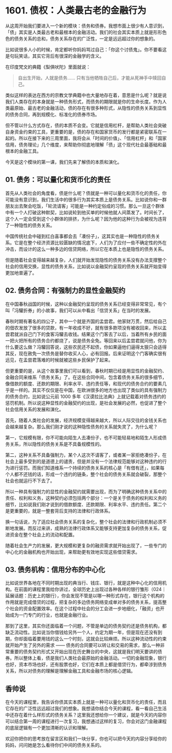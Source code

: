 # 1601. 债权：人类最古老的金融行为

从这周开始我们要进入一个新的模块：债务和债券。我想市面上很少有人意识到，「债」其实是人类最古老和最根本的金融活动。我们的社会其实本质上就是形形色色的债务关系的总和，债务关系存在的广泛性，一定是远远超过你的想象的。

比如说很多人小的时候，肯定都听你妈妈骂过自己：「你这个讨债鬼」。你不要看这是句玩笑话，其实它背后有很深的金融学的含义。

在印度梵文的典籍《梨俱吠陀》里面就说：

> 自出生开始，人就是债务…… 只有当他牺牲自己后，才能从死神手中赎回自己。

类似这样的表达在西方的宗教文学典籍中也大量地存在着，意思是什么呢？就是说我们人类存在的本身就是一种债务形式，而债务的期限就是你的生命长度。作为人类最原始、最古老的金融活动，债的存在有很多种形式，从隐性的债务关系到显性的债务合同，再到规模化、标准化的债券市场。

但不管以什么方式存在，债的本质不会变。它就是信用杠杆，是帮助人类社会突破自身资金约束的工具，更重要的是，债的存在和国家货币的发行都是紧密联系在一起的。所以在接下来的三周里面，我将会从「时间的价值」、「信用杠杆」和「国家信用，债务理论」几个维度，来帮助你彻底地理解「债」这个现代社会最基础和最根本的金融工具。

今天是这个模块的第一课，我们先来了解债的本质和演化。

## 01. 债务：可以量化和货币化的责任

首先从人类社会的角度看，债是什么呢？债就是一种可以量化和货币化的责任，你可能没有意识到，我们生活中的很多行为其实本质上是债务关系。比如说你和一群朋友出去聚会吃饭，「轮流请客」可能是一种约定俗成的习惯。那么一旦这个群体中有一个人打破这种默契，比如说轮到他买单的时候他就人间蒸发了。时间长了，这个人一定会受到这个小群体的排挤，为什么呢？因为他的这种行为会被视为违背了一种隐性的债务关系。

中国传统社会中碰到红白喜事都会去「凑份子」，这其实也是一种隐性的债务关系。它是在整个经济资源比较匮缺的情况底下，人们为了应付一些不确定性的外在冲击，而设计的这么一种多边的信贷网络，所以它在本质上也是隐性的债务关系。

但是随着社会变得越来越复杂，人们就开始发现隐性的债务关系没有办法支撑整个社会的信用交换，显性的债务关系，比如说以金融契约呈现的债务关系就开始变得更加地普遍了。

## 02. 债务合同：有强制力的显性金融契约

在中国春秋战国的时候，这种以金融契约呈现的债务关系已经变得非常常见，有个叫「冯驩折券」的小故事，我们可以从中看出「信贷关系」在当时的发展。

春秋时期有著名的四公子，其中一个就是齐国的孟尝君。他家财万贯，然后给自己的佃农发放了很多的贷款，有一年收成不好，就有很多款项没有被收回来，所以孟尝君就派自己门下的食客冯驩去收钱。结果这个门客去了以后，当着所有乡民的面一把火把所有的债务合约都烧了，说是债务全免。等回来以后孟尝君就问他，你为什么要这么做？冯驩回答说，这些农民还不起债，你如果逼他们逼得太狠只会适得其反，现在赦免一次债务是替你收买人心，必有回报。后来证明这个门客确实很有远见，在孟尝君落难的时候就被这些乡民保护了起来。

但更重要的是，从这个故事里我们可以看到，春秋时期已经是用显性的金融契约、金融合同来维系「债务关系」了。在这些合同中间，包含着债务关系的很多细节，像借款的额度、还款的期限、利率水平、违约责任等，和现代的债务合约的要素几乎是一样的。其实不仅仅是在中国，在欧洲很多的地方也出现了类似的具有强制力的债务合约，比如说公元前 1000 多年《汉谟拉比法典》上就记载着对债务违约的惩罚机制。所以说这种显性的金融契约的出现，是社会发展的必然，也促进了整个社会信用关系的发展和演化。

首先，随着人类社会的发展，经济规模变得越来越大，所以人际交往的金钱关系也会越来越复杂。那么我们刚才说的这种隐性债务的关系就失灵了，为什么呢？

第一，它规模有限，你不可能向陌生人去凑份子，也不可能轻易地和陌生人形成债务关系，所以隐性的债务关系是不具备规模性的。

第二，这种关系不具备强制力，某个人这次不请客了，或者某一家拒绝凑份子，在社会上最多受到的是道德上的谴责，但是并没有一个法律规范能够对这种违约的行为进行惩罚。而我们知道维系一个持续的债务关系的核心是「有借有还」，如果每个人都不还钱的话，形成一个违约的链条，整个社会的债务关系就会破裂，那整个社会也就运行不下去了。

所以一种具有强制力的显性的金融契约就需要出现，而为了明确这种债务关系中的责任、权利和义务，这种契约必须包括两个部分：一个是关于债务的权利和义务的细节，比如说我们刚才说到的借款额度、还款期限、利率水平、违约责任。第二个是更重要的，就是一整套背后支持的法律和行政体系。

换一句话说，为了适应社会债务关系的复杂化，整个社会的法律和行政机制必须不断地发展。而反过来讲，成熟的法律行政体系又能够支持更加复杂的债务关系，促进资金在整个社会上的流动和配置。

随着社会生产力的发展，更大规模和更复杂的融资需求就开始出现了，一些专门的中心化的金融机构也开始出现，来帮助更有效地实现这些借贷需求。

## 03. 债务机构：信用分布的中心化

比如说世界各地在不同时期出现的典当行、钱庄、银行，就是这种中心化的信用机构。在前面的课程里我给你讲过，全球历史上出现过各种各样的银行雏形（024｜延展话题：历史上的银行），你会发现不管是以哪一种形式存在，银行这个机构的作用就是完成借贷的过程，把复杂的多边债务网络变成单对多的债务关系，提高整个社会的资金配置效率。在这个过程中社会的分工会进一步地细化，「融资」也开始成为一门专门的行业，也就是金融行业。

那到了这里，其实你还面临着一个问题，不管是单边的债务契约还是债务机构，都缺乏流动性。比如说当你借钱给另外一个人，约定为期一年，但是现在还没有到期，你却面临着要用钱的这么一个时刻，这就会比较麻烦。所以这种流动性的约束就开始产生了另外的需求 —— 债务的合同要可以转让和交易的需求，那么一种非常重要的债务契约形式又开始出现在历史舞台的中央，这就是我们明天要讲的债券。所以整体上看，债是我们人类社会最原始的金融活动。一切的金融现象，银行也好，资本市场也好，还有股票也好，它们在本质上都是借贷行为，都牵涉到债务关系，所以对债务的理解是理解金融工具和金融市场的核心逻辑。

## 香帅说

在今天的课程里，我告诉你债其实本质上就是一种可以量化和货币化的责任，而且它存在的广泛性远远超过我们的想象。我想请你结合今天的课程，看一看自己生活中还存在着什么样形式的债务关系？这里我还想给你一个建议，就是今天的内容你可以结合第一周的课程进行一次复习，我想通过这样的复习，你会对这门金融课程的底层逻辑有一个更加清晰的认识和理解。

欢迎你把你的思考放在留言区和我们一块分享，你也可以把今天的内容分享给你的妈妈，问问她是怎么看待你们中间的债务关系的。


